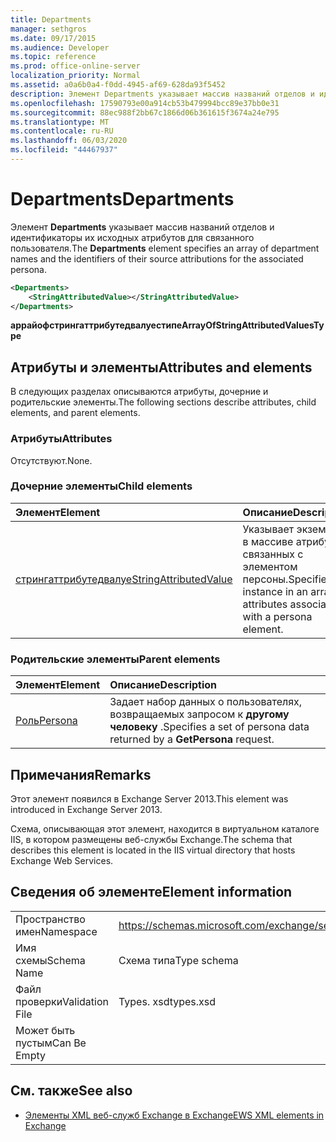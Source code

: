 ```yaml
---
title: Departments
manager: sethgros
ms.date: 09/17/2015
ms.audience: Developer
ms.topic: reference
ms.prod: office-online-server
localization_priority: Normal
ms.assetid: a0a6b0a4-f0dd-4945-af69-628da93f5452
description: Элемент Departments указывает массив названий отделов и идентификаторы их исходных атрибутов для связанного пользователя.
ms.openlocfilehash: 17590793e00a914cb53b479994bcc89e37bb0e31
ms.sourcegitcommit: 88ec988f2bb67c1866d06b361615f3674a24e795
ms.translationtype: MT
ms.contentlocale: ru-RU
ms.lasthandoff: 06/03/2020
ms.locfileid: "44467937"
---
```

# <a name="departments"></a><span data-ttu-id="94c25-103">Departments</span><span class="sxs-lookup"><span data-stu-id="94c25-103">Departments</span></span>

<span data-ttu-id="94c25-104">Элемент **Departments** указывает массив названий отделов и идентификаторы их исходных атрибутов для связанного пользователя.</span><span class="sxs-lookup"><span data-stu-id="94c25-104">The **Departments** element specifies an array of department names and the identifiers of their source attributions for the associated persona.</span></span> 
  
```XML
<Departments>
    <StringAttributedValue></StringAttributedValue>
</Departments>
```

 <span data-ttu-id="94c25-105">**аррайофстрингаттрибутедвалуестипе**</span><span class="sxs-lookup"><span data-stu-id="94c25-105">**ArrayOfStringAttributedValuesType**</span></span>
## <a name="attributes-and-elements"></a><span data-ttu-id="94c25-106">Атрибуты и элементы</span><span class="sxs-lookup"><span data-stu-id="94c25-106">Attributes and elements</span></span>

<span data-ttu-id="94c25-107">В следующих разделах описываются атрибуты, дочерние и родительские элементы.</span><span class="sxs-lookup"><span data-stu-id="94c25-107">The following sections describe attributes, child elements, and parent elements.</span></span>
  
### <a name="attributes"></a><span data-ttu-id="94c25-108">Атрибуты</span><span class="sxs-lookup"><span data-stu-id="94c25-108">Attributes</span></span>

<span data-ttu-id="94c25-109">Отсутствуют.</span><span class="sxs-lookup"><span data-stu-id="94c25-109">None.</span></span>
  
### <a name="child-elements"></a><span data-ttu-id="94c25-110">Дочерние элементы</span><span class="sxs-lookup"><span data-stu-id="94c25-110">Child elements</span></span>

|<span data-ttu-id="94c25-111">**Элемент**</span><span class="sxs-lookup"><span data-stu-id="94c25-111">**Element**</span></span>|<span data-ttu-id="94c25-112">**Описание**</span><span class="sxs-lookup"><span data-stu-id="94c25-112">**Description**</span></span>|
|:-----|:-----|
|[<span data-ttu-id="94c25-113">стрингаттрибутедвалуе</span><span class="sxs-lookup"><span data-stu-id="94c25-113">StringAttributedValue</span></span>](stringattributedvalue.md) <br/> |<span data-ttu-id="94c25-114">Указывает экземпляр в массиве атрибутов, связанных с элементом персоны.</span><span class="sxs-lookup"><span data-stu-id="94c25-114">Specifies an instance in an array of attributes associated with a persona element.</span></span>  <br/> |
   
### <a name="parent-elements"></a><span data-ttu-id="94c25-115">Родительские элементы</span><span class="sxs-lookup"><span data-stu-id="94c25-115">Parent elements</span></span>

|<span data-ttu-id="94c25-116">**Элемент**</span><span class="sxs-lookup"><span data-stu-id="94c25-116">**Element**</span></span>|<span data-ttu-id="94c25-117">**Описание**</span><span class="sxs-lookup"><span data-stu-id="94c25-117">**Description**</span></span>|
|:-----|:-----|
|[<span data-ttu-id="94c25-118">Роль</span><span class="sxs-lookup"><span data-stu-id="94c25-118">Persona</span></span>](persona.md) <br/> |<span data-ttu-id="94c25-119">Задает набор данных о пользователях, возвращаемых запросом к **другому человеку** .</span><span class="sxs-lookup"><span data-stu-id="94c25-119">Specifies a set of persona data returned by a **GetPersona** request.</span></span>  <br/> |
   
## <a name="remarks"></a><span data-ttu-id="94c25-120">Примечания</span><span class="sxs-lookup"><span data-stu-id="94c25-120">Remarks</span></span>

<span data-ttu-id="94c25-121">Этот элемент появился в Exchange Server 2013.</span><span class="sxs-lookup"><span data-stu-id="94c25-121">This element was introduced in Exchange Server 2013.</span></span>
  
<span data-ttu-id="94c25-122">Схема, описывающая этот элемент, находится в виртуальном каталоге IIS, в котором размещены веб-службы Exchange.</span><span class="sxs-lookup"><span data-stu-id="94c25-122">The schema that describes this element is located in the IIS virtual directory that hosts Exchange Web Services.</span></span>
  
## <a name="element-information"></a><span data-ttu-id="94c25-123">Сведения об элементе</span><span class="sxs-lookup"><span data-stu-id="94c25-123">Element information</span></span>

|||
|:-----|:-----|
|<span data-ttu-id="94c25-124">Пространство имен</span><span class="sxs-lookup"><span data-stu-id="94c25-124">Namespace</span></span>  <br/> |https://schemas.microsoft.com/exchange/services/2006/types  <br/> |
|<span data-ttu-id="94c25-125">Имя схемы</span><span class="sxs-lookup"><span data-stu-id="94c25-125">Schema Name</span></span>  <br/> |<span data-ttu-id="94c25-126">Схема типа</span><span class="sxs-lookup"><span data-stu-id="94c25-126">Type schema</span></span>  <br/> |
|<span data-ttu-id="94c25-127">Файл проверки</span><span class="sxs-lookup"><span data-stu-id="94c25-127">Validation File</span></span>  <br/> |<span data-ttu-id="94c25-128">Types. xsd</span><span class="sxs-lookup"><span data-stu-id="94c25-128">types.xsd</span></span>  <br/> |
|<span data-ttu-id="94c25-129">Может быть пустым</span><span class="sxs-lookup"><span data-stu-id="94c25-129">Can Be Empty</span></span>  <br/> ||
   
## <a name="see-also"></a><span data-ttu-id="94c25-130">См. также</span><span class="sxs-lookup"><span data-stu-id="94c25-130">See also</span></span>

- [<span data-ttu-id="94c25-131">Элементы XML веб-служб Exchange в Exchange</span><span class="sxs-lookup"><span data-stu-id="94c25-131">EWS XML elements in Exchange</span></span>](ews-xml-elements-in-exchange.md)

